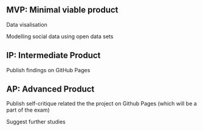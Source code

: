 ## MVP: Minimal viable product
Data visalisation 

Modelling social data using open data sets

## IP: Intermediate Product
Publish findings on GitHub Pages 

## AP: Advanced Product
Publish self-critique related the the project on Github Pages (which will be a part of the exam)

Suggest further studies
